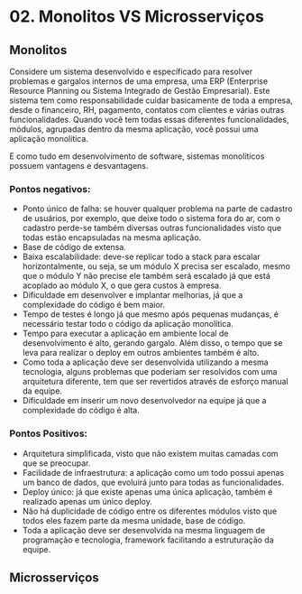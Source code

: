 # 02. Monolitos VS Microsserviços

## Monolitos

Considere um sistema desenvolvido e específicado para resolver problemas e gargalos internos de uma empresa, uma ERP (Enterprise Resource Planning ou Sistema Integrado de Gestão Empresarial). Este sistema tem como responsabilidade cuidar basicamente de toda a empresa, desde o financeiro, RH, pagamento, contatos com clientes e várias outras funcionalidades. Quando você tem todas essas diferentes funcionalidades, módulos, agrupadas dentro da mesma aplicação, você possui uma aplicação monolítica.

E como tudo em desenvolvimento de software, sistemas monolíticos possuem vantagens e desvantagens.

### Pontos negativos:

- Ponto único de falha: se houver qualquer problema na parte de cadastro de usuários, por exemplo, que deixe todo o sistema fora do ar, com o cadastro perde-se também diversas outras funcionalidades visto que todas estão encapsuladas na mesma aplicação.
- Base de código de extensa.
- Baixa escalabilidade: deve-se replicar todo a stack para escalar horizontalmente, ou seja, se um módulo X precisa ser escalado, mesmo que o módulo Y não precise ele também será escalado já que está acoplado ao módulo X, o que gera custos à empresa.
- Dificuldade em desenvolver e implantar melhorias, já que a complexidade do código é bem maior.
- Tempo de testes é longo já que mesmo após pequenas mudanças, é necessário testar todo o código da aplicação monolítica.
- Tempo para executar a aplicação em ambiente local de desenvolvimento é alto, gerando gargalo. Além disso, o tempo que se leva para realizar o deploy em outros ambientes também é alto.
- Como toda a aplicação deve ser desenvolvida utilizando a mesma tecnologia, alguns problemas que poderiam ser resolvidos com uma arquitetura diferente, tem que ser revertidos através de esforço manual da equipe.
- Dificuldade em inserir um novo desenvolvedor na equipe já que a complexidade do código é alta.

### Pontos Positivos:

- Arquitetura simplificada, visto que não existem muitas camadas com que se preocupar.
- Facilidade de infraestrutura: a aplicação como um todo possui apenas um banco de dados, que evoluirá junto para todas as funcionalidades.
- Deploy único: já que existe apenas uma única aplicação, também é realizado apenas um único deploy.
- Não há duplicidade de código entre os diferentes módulos visto que todos eles fazem parte da mesma unidade, base de código.
- Toda a aplicação deve ser desenvolvida na mesma linguagem de programação e tecnologia, framework facilitando a estruturação da equipe.


## Microsserviços


